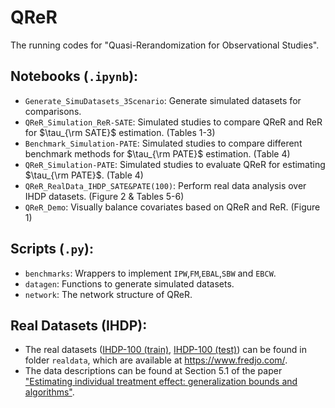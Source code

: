# QReR

The running codes for "Quasi-Rerandomization for Observational Studies".

## Notebooks (`.ipynb`):

- `Generate_SimuDatasets_3Scenario`: Generate simulated datasets for comparisons.
- `QReR_Simulation_ReR-SATE`: Simulated studies to compare QReR and ReR for $\tau_{\rm SATE}$ estimation. (Tables 1-3)
- `Benchmark_Simulation-PATE`: Simulated studies to compare different benchmark methods for $\tau_{\rm PATE}$ estimation. (Table 4)
- `QReR_Simulation-PATE`: Simulated studies to evaluate QReR for estimating $\tau_{\rm PATE}$. (Table 4)
- `QReR_RealData_IHDP_SATE&PATE(100)`: Perform real data analysis over IHDP datasets. (Figure 2 & Tables 5-6)
- `QReR_Demo`: Visually balance covariates based on QReR and ReR. (Figure 1)


## Scripts (`.py`):
- `benchmarks`: Wrappers to implement `IPW`,`FM`,`EBAL`,`SBW` and `EBCW`.
- `datagen`: Functions to generate simulated datasets.
- `network`: The network structure of QReR.

## Real Datasets (IHDP):

- The real datasets ([IHDP-100 (train)](https://www.fredjo.com/files/ihdp_npci_1-100.train.npz), [IHDP-100 (test)](https://www.fredjo.com/files/ihdp_npci_1-100.test.npz)) can be found in folder `realdata`, which are available at https://www.fredjo.com/.
- The data descriptions can be found at Section 5.1 of the paper ["Estimating individual treatment effect: generalization bounds and algorithms"](http://arxiv.org/abs/1606.03976).

